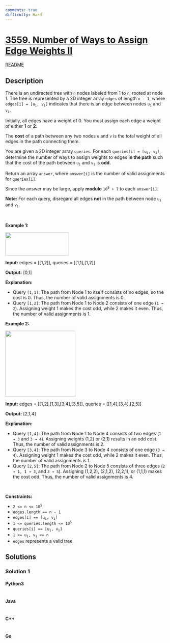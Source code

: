 ```yaml
---
comments: true
difficulty: Hard
---
```


<!-- problem:start -->

# [3559. Number of Ways to Assign Edge Weights II](https://leetcode.com/problems/number-of-ways-to-assign-edge-weights-ii)

[README](/solution/3500-3599/3559.Number%20of%20Ways%20to%20Assign%20Edge%20Weights%20II/README.md)

## Description

<!-- description:start -->

<p>There is an undirected tree with <code>n</code> nodes labeled from 1 to <code>n</code>, rooted at node 1. The tree is represented by a 2D integer array <code>edges</code> of length <code>n - 1</code>, where <code>edges[i] = [u<sub>i</sub>, v<sub>i</sub>]</code> indicates that there is an edge between nodes <code>u<sub>i</sub></code> and <code>v<sub>i</sub></code>.</p>

<p>Initially, all edges have a weight of 0. You must assign each edge a weight of either <strong>1</strong> or <strong>2</strong>.</p>

<p>The <strong>cost</strong> of a path between any two nodes <code>u</code> and <code>v</code> is the total weight of all edges in the path connecting them.</p>

<p>You are given a 2D integer array <code>queries</code>. For each <code>queries[i] = [u<sub>i</sub>, v<sub>i</sub>]</code>, determine the number of ways to assign weights to edges <strong>in the path</strong> such that the cost of the path between <code>u<sub>i</sub></code> and <code>v<sub>i</sub></code> is <strong>odd</strong>.</p>

<p>Return an array <code>answer</code>, where <code>answer[i]</code> is the number of valid assignments for <code>queries[i]</code>.</p>

<p>Since the answer may be large, apply <strong>modulo</strong> <code>10<sup>9</sup> + 7</code> to each <code>answer[i]</code>.</p>

<p><strong>Note:</strong> For each query, disregard all edges <strong>not</strong> in the path between node <code>u<sub>i</sub></code> and <code>v<sub>i</sub></code>.</p>

<p>&nbsp;</p>
<p><strong class="example">Example 1:</strong></p>

<div class="example-block">
<p><img src="https://fastly.jsdelivr.net/gh/doocs/leetcode@main/solution/3500-3599/3559.Number%20of%20Ways%20to%20Assign%20Edge%20Weights%20II/images/screenshot-2025-03-24-at-060006.png" style="height: 72px; width: 200px;" /></p>

<p><strong>Input:</strong> <span class="example-io">edges = [[1,2]], queries = [[1,1],[1,2]]</span></p>

<p><strong>Output:</strong> <span class="example-io">[0,1]</span></p>

<p><strong>Explanation:</strong></p>

<ul>
	<li>Query <code>[1,1]</code>: The path from Node 1 to itself consists of no edges, so the cost is 0. Thus, the number of valid assignments is 0.</li>
	<li>Query <code>[1,2]</code>: The path from Node 1 to Node 2 consists of one edge (<code>1 &rarr; 2</code>). Assigning weight 1 makes the cost odd, while 2 makes it even. Thus, the number of valid assignments is 1.</li>
</ul>
</div>

<p><strong class="example">Example 2:</strong></p>

<p><img src="https://fastly.jsdelivr.net/gh/doocs/leetcode@main/solution/3500-3599/3559.Number%20of%20Ways%20to%20Assign%20Edge%20Weights%20II/images/screenshot-2025-03-24-at-055820.png" style="height: 207px; width: 220px;" /></p>

<div class="example-block">
<p><strong>Input:</strong> <span class="example-io">edges = [[1,2],[1,3],[3,4],[3,5]], queries = [[1,4],[3,4],[2,5]]</span></p>

<p><strong>Output:</strong> <span class="example-io">[2,1,4]</span></p>

<p><strong>Explanation:</strong></p>

<ul>
	<li>Query <code>[1,4]</code>: The path from Node 1 to Node 4 consists of two edges (<code>1 &rarr; 3</code> and <code>3 &rarr; 4</code>). Assigning weights (1,2) or (2,1) results in an odd cost. Thus, the number of valid assignments is 2.</li>
	<li>Query <code>[3,4]</code>: The path from Node 3 to Node 4 consists of one edge (<code>3 &rarr; 4</code>). Assigning weight 1 makes the cost odd, while 2 makes it even. Thus, the number of valid assignments is 1.</li>
	<li>Query <code>[2,5]</code>: The path from Node 2 to Node 5 consists of three edges (<code>2 &rarr; 1, 1 &rarr; 3</code>, and <code>3 &rarr; 5</code>). Assigning (1,2,2), (2,1,2), (2,2,1), or (1,1,1) makes the cost odd. Thus, the number of valid assignments is 4.</li>
</ul>
</div>

<p>&nbsp;</p>
<p><strong>Constraints:</strong></p>

<ul>
	<li><code>2 &lt;= n &lt;= 10<sup>5</sup></code></li>
	<li><code>edges.length == n - 1</code></li>
	<li><code>edges[i] == [u<sub>i</sub>, v<sub>i</sub>]</code></li>
	<li><code>1 &lt;= queries.length &lt;= 10<sup>5</sup></code></li>
	<li><code>queries[i] == [u<sub>i</sub>, v<sub>i</sub>]</code></li>
	<li><code>1 &lt;= u<sub>i</sub>, v<sub>i</sub> &lt;= n</code></li>
	<li><code>edges</code> represents a valid tree.</li>
</ul>

<!-- description:end -->

## Solutions

<!-- solution:start -->

### Solution 1

<!-- tabs:start -->

#### Python3

```python

```

#### Java

```java

```

#### C++

```cpp

```

#### Go

```go

```

<!-- tabs:end -->

<!-- solution:end -->

<!-- problem:end -->
